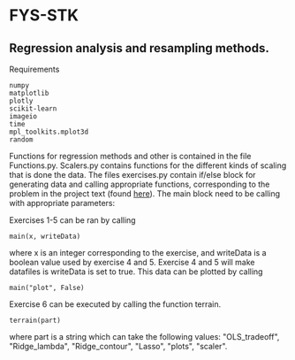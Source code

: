# FYS-STK

## Regression analysis and resampling methods.

Requirements
```
numpy
matplotlib
plotly
scikit-learn
imageio
time
mpl_toolkits.mplot3d
random
```

Functions for regression methods and other is contained in the file Functions.py. Scalers.py contains functions for the different kinds of scaling that is done the data.
The files exercises.py contain if/else block for generating data and calling appropriate functions, corresponding to the problem in the project text (found [here](https://github.com/CompPhysics/MachineLearning/tree/master/doc/Projects/2021/Project1)). The main block need to be calling with appropriate parameters:

Exercises 1-5 can be ran by calling
```
main(x, writeData)
```
where x is an integer corresponding to the exercise, and writeData is a boolean value used by exercise 4 and 5. Exercise 4 and 5 will make datafiles is writeData is set to true. This data can be plotted by calling
```
main("plot", False)
```
Exercise 6 can be executed by calling the function terrain.
```
terrain(part)
```
where part is a string which can take the following values: "OLS_tradeoff", "Ridge_lambda", "Ridge_contour", "Lasso", "plots", "scaler".
